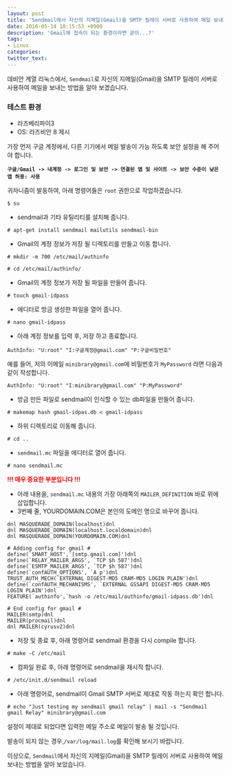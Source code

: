 ```yaml
---
layout: post
title: 'Sendmail에서 자신의 지메일(Gmail)을 SMTP 릴레이 서버로 사용하여 메일 보내기'
date: 2016-05-14 18:15:53 +0900
description: 'Gmail에 접속이 되는 환경이라면 굳이...?'
tags:
- Linux
categories:
twitter_text:
---
```


데비안 계열 리눅스에서, `Sendmail`로 자신의 지메일(Gmail)을 SMTP 릴레이 서버로 사용하여 메일을 보내는 방법을 알아 보겠습니다.

### 테스트 환경

* 라즈베리파이3
* OS: 라즈비안 8 제시 

가장 먼저 구글 계정에서, 다른 기기에서 메일 발송이 가능 하도록 보안 설정을 해 주어야 합니다.

**`구글/Gmail -> 내계정 -> 로그인 및 보안 -> 연결된 앱 및 사이트 -> 보안 수준이 낮은 앱 허용: 사용`**

귀차니즘이 발동하여, 아래 명령어들은 `root` 권한으로 작업하겠습니다.

```
$ su
```

* sendmail과 기타 유틸리티를 설치해 줍니다.

```
# apt-get install sendmail mailutils sendmail-bin
``` 

* Gmail의 계정 정보가 저장 될 디렉토리를 만들고 이동 합니다.

```
# mkdir -m 700 /etc/mail/authinfo
```

```
# cd /etc/mail/authinfo/
```

* Gmail의 계정 정보가 저장 될 파일을 만들어 줍니다.

```
# touch gmail-idpass
```

* 에디터로 방금 생성한 파일을 열어 줍니다.

```
# nano gmail-idpass
```

* 아래 계정 정보를 입력 후, 저장 하고 종료합니다.

```
AuthInfo: "U:root" "I:구글계정@gmail.com" "P:구글비밀번호"
```

예를 들어, 저의 이메일 `minibrary@gmail.com`에 비밀번호가 `MyPassword` 라면 다음과 같이 작성합니다.

```
AuthInfo: "U:root" "I:minibrary@gmail.com" "P:MyPassword"
```

* 방금 만든 파일로 sendmail이 인식할 수 있는 db파일을 만들어 줍니다.

```
# makemap hash gmail-idpas.db < gmail-idpass
```

* 하위 디렉토리로 이동해 줍니다.

```
# cd ..
```

* `sendmail.mc` 파일을 에디터로 열어 줍니다.

```
# nano sendmail.mc
```

<span style="color:red;font-weight:bold">!!! 매우 중요한 부분입니다 !!!</span>

* 아래 내용을, `sendmail.mc` 내용의 가장 아래쪽의 `MAILER_DEFINITION` 바로 위에 삽입합니다.
* 3번째 줄, YOURDOMAIN.COM은 본인의 도메인 명으로 바꾸어 줍니다.

```
dnl MASQUERADE_DOMAIN(localhost)dnl
dnl MASQUERADE_DOMAIN(localhost.localdomain)dnl
dnl MASQUERADE_DOMAIN(YOURDOMAIN.COM)dnl

# Adding config for gmail #
define(`SMART_HOST',`[smtp.gmail.com]')dnl
define(`RELAY_MAILER_ARGS', `TCP $h 587')dnl
define(`ESMTP_MAILER_ARGS', `TCP $h 587')dnl
define(`confAUTH_OPTIONS', `A p')dnl
TRUST_AUTH_MECH(`EXTERNAL DIGEST-MD5 CRAM-MD5 LOGIN PLAIN')dnl
define(`confAUTH_MECHANISMS', `EXTERNAL GSSAPI DIGEST-MD5 CRAM-MD5 LOGIN PLAIN')dnl
FEATURE(`authinfo',`hash -o /etc/mail/authinfo/gmail-idpass.db')dnl

# End config for gmail #
MAILER(smtp)dnl
MAILER(procmail)dnl
dnl MAILER(cyrusv2)dnl
```

* 저장 및 종료 후, 아래 명령어로 sendmail 환경을 다시 compile 합니다.

```
# make -C /etc/mail
```

* 컴파일 완료 후, 아래 명령어로 sendmail을 재시작 합니다.

```
# /etc/init.d/sendmail reload
```

* 아래 명령어로, sendmail이 Gmail SMTP 서버로 제대로 작동 하는지 확인 합니다.

```
# echo "Just testing my sendmail gmail relay" | mail -s "Sendmail gmail Relay" minibrary@gmail.com
```

설정이 제대로 되었다면 입력한 메일 주소로 메일이 발송 될 것입니다.

발송이 되지 않는 경우,`/var/log/mail.log`를 확인해 보시기 바랍니다.

이상으로, `Sendmail`에서 자신의 지메일(Gmail)을 SMTP 릴레이 서버로 사용하여 메일 보내는 방법을 알아 보았습니다.
